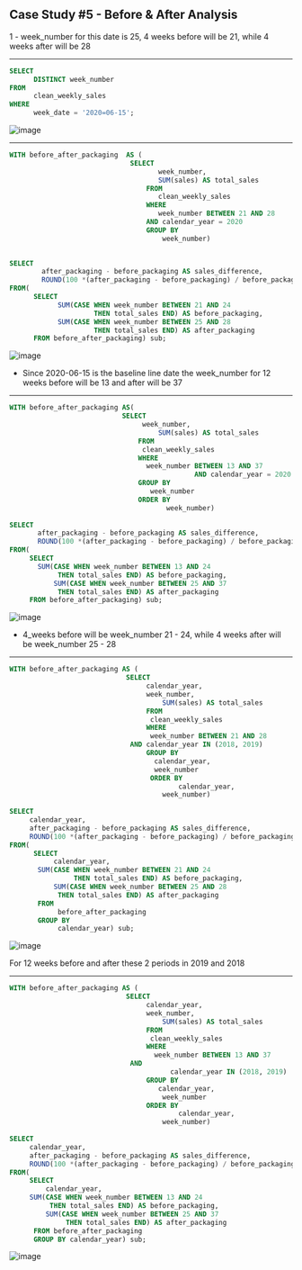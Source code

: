 ## Case Study #5 - Before & After Analysis
1 - week_number for this date is 25, 4 weeks before will be 21, while 4 weeks after will be 28
***
```SQL
SELECT
      DISTINCT week_number
FROM
      clean_weekly_sales
WHERE
      week_date = '2020=06-15';
```
![image](https://github.com/kenny-ayo/Case-Study-5---Data-Mart/assets/92790075/9101445c-4fc4-44af-ac54-955ab09331b8)
***
```SQL
WITH before_after_packaging  AS (
	                          SELECT
                                     week_number,
                                     SUM(sales) AS total_sales
                                  FROM 
                                     clean_weekly_sales
                                  WHERE 
                                     week_number BETWEEN 21 AND 28
                                  AND calendar_year = 2020
                                  GROUP BY 
                                      week_number)
								

SELECT 
        after_packaging - before_packaging AS sales_difference,
        ROUND(100 *(after_packaging - before_packaging) / before_packaging, 2) AS percentage_of_sales
FROM(
      SELECT 
            SUM(CASE WHEN week_number BETWEEN 21 AND 24 
                     THEN total_sales END) AS before_packaging,
            SUM(CASE WHEN week_number BETWEEN 25 AND 28 
                     THEN total_sales END) AS after_packaging
      FROM before_after_packaging) sub;
```
![image](https://github.com/kenny-ayo/Case-Study-5---Data-Mart/assets/92790075/4eed13ca-0b75-4335-96fa-fd8ee805e784)

- Since 2020-06-15 is the baseline line date the week_number for 12 weeks before will be 13 and after will be 37
***
```SQL
WITH before_after_packaging AS(
	                        SELECT
	                             week_number,
                                     SUM(sales) AS total_sales
                                FROM 
	                             clean_weekly_sales
                                WHERE 
	                              week_number BETWEEN 13 AND 37
	                                          AND calendar_year = 2020
                                GROUP BY 
	                               week_number
                                ORDER BY 
                                       week_number)
								
SELECT 
       after_packaging - before_packaging AS sales_difference,
       ROUND(100 *(after_packaging - before_packaging) / before_packaging, 2) AS percentage_of_sales
FROM(
     SELECT 
	   SUM(CASE WHEN week_number BETWEEN 13 AND 24 
		    THEN total_sales END) AS before_packaging,
           SUM(CASE WHEN week_number BETWEEN 25 AND 37 
		    THEN total_sales END) AS after_packaging
     FROM before_after_packaging) sub;
```
![image](https://github.com/kenny-ayo/Case-Study-5---Data-Mart/assets/92790075/03d84483-ab94-40e2-96f8-08c91b10c5ef)
- 4_weeks before will be week_number 21 - 24, while 4 weeks after will be week_number 25 - 28  
***
```SQL
WITH before_after_packaging AS (
	                         SELECT
	                              calendar_year,
	                              week_number,
                                      SUM(sales) AS total_sales
                                  FROM 
	                               clean_weekly_sales
                                  WHERE 
	                               week_number BETWEEN 21 AND 28
	                          AND calendar_year IN (2018, 2019)
                                  GROUP BY
	                                calendar_year,
	                                week_number
                                   ORDER BY 
                                          calendar_year,
	                                  week_number)
								
SELECT 
     calendar_year,
     after_packaging - before_packaging AS sales_difference,
     ROUND(100 *(after_packaging - before_packaging) / before_packaging, 2) AS percentage_of_sales
FROM(
      SELECT 
           calendar_year,
	   SUM(CASE WHEN week_number BETWEEN 21 AND 24 
	            THEN total_sales END) AS before_packaging,
           SUM(CASE WHEN week_number BETWEEN 25 AND 28 
		    THEN total_sales END) AS after_packaging
       FROM 
            before_after_packaging
       GROUP BY 
            calendar_year) sub;
```
![image](https://github.com/kenny-ayo/Case-Study-5---Data-Mart/assets/92790075/e90f2fad-141c-466c-ad32-a336d8a29a1c)

For 12 weeks before and after these 2 periods in 2019 and 2018 
***
```SQL
WITH before_after_packaging AS (
	                         SELECT
	                              calendar_year,
	                              week_number,
                                      SUM(sales) AS total_sales
                                  FROM 
	                               clean_weekly_sales
                                  WHERE 
	                                week_number BETWEEN 13 AND 37
	                          AND
                                        calendar_year IN (2018, 2019)
                                  GROUP BY
	                                 calendar_year,
	                                  week_number
                                  ORDER BY 
                                          calendar_year,
	                                  week_number)
								
SELECT
     calendar_year,
     after_packaging - before_packaging AS sales_difference,
     ROUND(100 *(after_packaging - before_packaging) / before_packaging, 2) AS percentage_of_sales
FROM(
     SELECT
         calendar_year,
	 SUM(CASE WHEN week_number BETWEEN 13 AND 24 
		  THEN total_sales END) AS before_packaging,
         SUM(CASE WHEN week_number BETWEEN 25 AND 37 
	          THEN total_sales END) AS after_packaging
      FROM before_after_packaging
      GROUP BY calendar_year) sub;
```
![image](https://github.com/kenny-ayo/Case-Study-5---Data-Mart/assets/92790075/23c0d50c-36eb-4ea4-8ac0-71c1ee5870f4)

